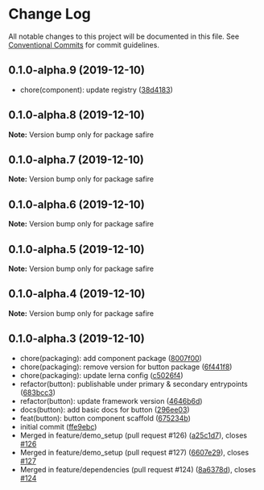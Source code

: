 # Change Log

All notable changes to this project will be documented in this file.
See [Conventional Commits](https://conventionalcommits.org) for commit guidelines.

## 0.1.0-alpha.9 (2019-12-10)

* chore(component): update registry ([38d4183](https://github.com/rewathkafley/lerna-playground/commit/38d4183))





## 0.1.0-alpha.8 (2019-12-10)

**Note:** Version bump only for package safire





## 0.1.0-alpha.7 (2019-12-10)

**Note:** Version bump only for package safire





## 0.1.0-alpha.6 (2019-12-10)

**Note:** Version bump only for package safire





## 0.1.0-alpha.5 (2019-12-10)

**Note:** Version bump only for package safire





## 0.1.0-alpha.4 (2019-12-10)

**Note:** Version bump only for package safire





## 0.1.0-alpha.3 (2019-12-10)

* chore(packaging): add component package ([8007f00](https://github.com/rewathkafley/lerna-playground/commit/8007f00))
* chore(packaging): remove version for button package ([6f441f8](https://github.com/rewathkafley/lerna-playground/commit/6f441f8))
* chore(packaging): update lerna config ([c5026f4](https://github.com/rewathkafley/lerna-playground/commit/c5026f4))
* refactor(button): publishable under primary & secondary entrypoints ([683bcc3](https://github.com/rewathkafley/lerna-playground/commit/683bcc3))
* refactor(button): update framework version ([4646b6d](https://github.com/rewathkafley/lerna-playground/commit/4646b6d))
* docs(button): add basic docs for button ([296ee03](https://github.com/rewathkafley/lerna-playground/commit/296ee03))
* feat(button): button component scaffold ([675234b](https://github.com/rewathkafley/lerna-playground/commit/675234b))
* initial commit ([ffe9ebc](https://github.com/rewathkafley/lerna-playground/commit/ffe9ebc))
* Merged in feature/demo_setup (pull request #126) ([a25c1d7](https://github.com/rewathkafley/lerna-playground/commit/a25c1d7)), closes [#126](https://github.com/rewathkafley/lerna-playground/issues/126)
* Merged in feature/demo_setup (pull request #127) ([6607e29](https://github.com/rewathkafley/lerna-playground/commit/6607e29)), closes [#127](https://github.com/rewathkafley/lerna-playground/issues/127)
* Merged in feature/dependencies (pull request #124) ([8a6378d](https://github.com/rewathkafley/lerna-playground/commit/8a6378d)), closes [#124](https://github.com/rewathkafley/lerna-playground/issues/124)
